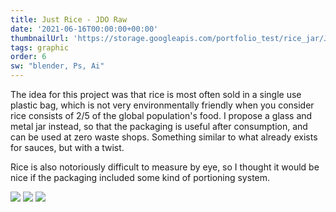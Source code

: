 ```yaml
---
title: Just Rice - JDO Raw
date: '2021-06-16T00:00:00+00:00'
thumbnailUrl: 'https://storage.googleapis.com/portfolio_test/rice_jar/JDO-Cover.png'
tags: graphic
order: 6
sw: "blender, Ps, Ai"
---
```


The idea for this project was that rice is most often sold in a single use plastic bag, which is not very environmentally friendly when you consider rice consists of 2/5 of the global population's food. I propose a glass and metal jar instead, so that the packaging is useful after consumption, and can be used at zero waste shops. Something similar to what already exists for sauces, but with a twist.

Rice is also notoriously difficult to measure by eye, so I thought it would be nice if the packaging included some kind of portioning system. 

<img src="https://storage.googleapis.com/portfolio_test/rice_jar/Boards-01.png" class=folio>

<img src="https://storage.googleapis.com/portfolio_test/rice_jar/Boards-02.png" class=folio>

<img src="https://storage.googleapis.com/portfolio_test/rice_jar/Boards-03.png" class=folio>